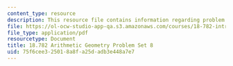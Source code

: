 ```yaml
---
content_type: resource
description: This resource file contains information regarding problem set 8.
file: https://ol-ocw-studio-app-qa.s3.amazonaws.com/courses/18-782-introduction-to-arithmetic-geometry-fall-2013/75f6cee325018a8fa25dadb3e448a7e7_MIT18_782F13_pset8.pdf
file_type: application/pdf
resourcetype: Document
title: 18.782 Arithmetic Geometry Problem Set 8
uid: 75f6cee3-2501-8a8f-a25d-adb3e448a7e7
---
```

